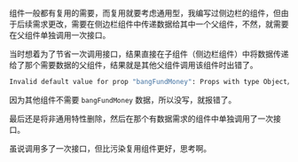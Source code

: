 组件一般都有复用的需要，而复用就要考虑通用型，我编写过侧边栏的组件，但由于后续需求更改，需要在侧边栏组件中传递数据给其中一个父组件，不然，就需要在父组件单独调用一次接口。   

当时想着为了节省一次调用接口，结果直接在子组件（侧边栏组件）中将数据传递给了那个需要数据的父组件，结果就是其他父组件调用该组件时出错了。   

```bash
Invalid default value for prop "bangFundMoney": Props with type Object/Array must use a factory function to return the default value.   
```

因为其他组件不需要 `bangFundMoney` 数据，所以没写，就报错了。   

最后还是将非通用特性删除，然后在那个有数据需求的组件中单独调用了一次接口。   

虽说调用多了一次接口，但比污染复用组件更好，思考啊。   